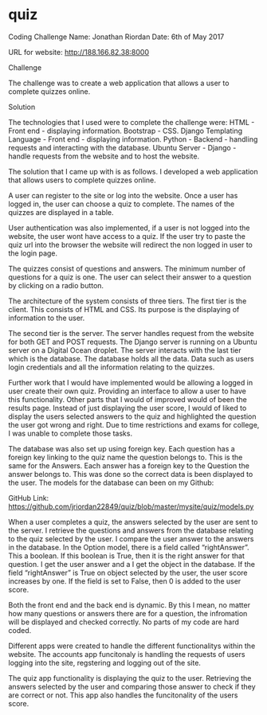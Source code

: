 # quiz
Coding Challenge
Name: Jonathan Riordan
Date: 6th of May 2017

URL for website: http://188.166.82.38:8000

Challenge

The challenge was to create a web application that allows a user to complete quizzes online.

Solution

The technologies that I used were to complete the challenge were:
HTML - Front end - displaying information.
Bootstrap - CSS.
Django Templating Language - Front end - displaying information.
Python - Backend - handling requests and interacting with the database.
Ubuntu Server - Django - handle requests from the website and to host the website.


The solution that I came up with is as follows. I developed a web application that allows users to complete quizzes online. 

A user can register to the site or log into the website. Once a user has logged in, the user can choose a quiz to complete. The names of the quizzes are displayed in a table.

User authentication was also implemented, if a user is not logged into the website, the user wont have access to a quiz. If the user try to paste the quiz url into the browser the website will redirect the non logged in user to the login page.

The quizzes consist of questions and answers. The minimum number of questions for a quiz is one. The user can select their answer to a question by clicking on a radio button.

The architecture of the system consists of three tiers. The first tier is the client. This consists of HTML and CSS. Its purpose is the displaying of information to the user. 

The second tier is the server. The server handles request from the website for both GET and POST requests.  The Django server is running on a Ubuntu server on a Digital Ocean droplet. The server interacts with the last tier which is the database. The database holds all the data. Data such as users login credentials and all the information relating to the quizzes.

Further work that I would have implemented would be allowing a logged in user create their own quiz. Providing an interface to allow a user to have this functionality. Other parts that I would of improved would of been the results page. Instead of just displaying the user score, I would of liked to display the users selected answers to the quiz and highlighted the question the user got wrong and right. Due to time restrictions and exams for college, I was unable to complete those tasks. 

The database was also set up using foreign key. Each question has a foreign key linking to the quiz name the question belongs to. This is the same for the Answers. Each answer has a foreign key to the Question the answer belongs to. This was done so the correct data is been displayed to the user. The models for the database can been on my Github:

GitHub Link: https://github.com/jriordan22849/quiz/blob/master/mysite/quiz/models.py

When a user completes a quiz, the answers selected by the user are sent to the server. I retrieve the questions and answers from the database relating to the quiz selected by the user. I compare the user answer to the answers in the database. In the Option model, there is a field called “rightAnswer”. This a boolean. If this boolean is True, then it is the right answer for that question. I get the user answer and a I get the object in the database. If the field “rightAnswer” is True on  object selected by the user, the user score increases by one. If the field is set to False, then 0 is added to the user score.

Both the front end and the back end is dynamic. By this I mean, no matter how many questions or answers there are for a question, the infromation will be displayed and checked correctly. No parts of my code are hard coded. 

Different apps were created to handle the different functionalitys within the website. The accounts app funcitonaly is handling the requests of users logging into the site, regstering and logging out of the site.

The quiz app functionality is displaying the quiz to the user. Retrieving the answers selected by the user and comparing those answer to check if they are correct or not. This app also handles the funcitonality of the users score.
